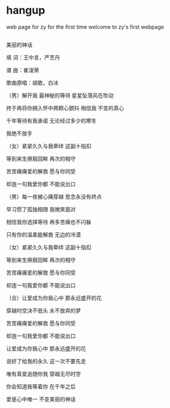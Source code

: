 # hangup
web page for zy for the first time
welcome to zy's first webpage
## 
美丽的神话

填    词：王中言，严艺丹 

谱    曲：崔浚荣

歌曲原唱：胡歌，白冰

（男）解开我 最神秘的等待     星星坠落风在吹动

终于再将你拥入怀中两颗心颤抖     相信我 不变的真心

千年等待有我承诺     无论经过多少的寒冬

我绝不放手

（女）紧紧久久与我牵绊     这副十指扣

等到来生擦肩回眸     再次的相守

苦苦痛痛爱的解救     愿与你同受

却连一句我爱你都     不能说出口

（男）每一夜被心痛穿越     思念永没有终点

早习惯了孤独相随     我微笑面对

相信我你选择等待     再多苦痛也不闪躲

只有你的温柔能解救     无边的冷漠

（女）紧紧久久与我牵绊     这副十指扣

等到来生擦肩回眸     再次的相守

苦苦痛痛爱的解救     愿与你同受

却连一句我爱你都     不能说出口

（合）让爱成为你我心中     那永远盛开的花

穿越时空决不低头     永不放弃的梦

苦苦痛痛爱的解救     愿与你同受

却连一句我爱你都     不能说出口

让爱成为你我心中     那永远盛开的花

说好了给我的永久     这一次不要先走

唯有真爱追随你我     穿越无尽时空

你会知道我等着你     在千年之后

爱是心中唯一     不变美丽的神话
